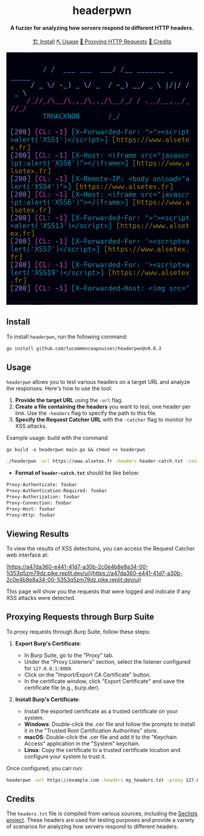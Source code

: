 <h1 align="center">
    headerpwn
    <br>
</h1>

<h4 align="center">A fuzzer for analyzing how servers respond to different HTTP headers.</h4>

<p align="center">
  <a href="#install">🏗️ Install</a>
  <a href="#usage">⛏️ Usage</a>
  <a href="#proxying-requests-through-burp-suite">📡 Proxying HTTP Requests</a>
  <a href="#credits">📜 Credits</a>
  <br>
</p>

<p align="center">
  <img src="https://github.com/tucommenceapousser/headerpwn/blob/main/static/Screenshot_2024-08-03-18-33-42-021_com.android.chrome-edit.jpg?raw=true" alt="headerpwn" />
</p>

## Install
To install `headerpwn`, run the following command:

```sh
go install github.com/tucommenceapousser/headerpwn@v0.0.3
```

## Usage
`headerpwn` allows you to test various headers on a target URL and analyze the responses. Here's how to use the tool:

1. **Provide the target URL** using the `-url` flag.
2. **Create a file containing the headers** you want to test, one header per line. Use the `-headers` flag to specify the path to this file.
3. **Specify the Request Catcher URL** with the `-catcher` flag to monitor for XSS attacks.

Example usage:
build with the command
```
go build -o headerpwn main.go && chmod +x headerpwn
```

```sh
./headerpwn -url https://www.alsetex.fr -headers header-catch.txt -catcher https://a47da360-e441-41d7-a30b-2c0e4b8e8a34-00-1j353q5zm79dz.pike.replit.dev/__xss_detected__ -output xss_results.txt
```

- **Format of `header-catch.txt`** should be like below:

```plaintext
Proxy-Authenticate: foobar
Proxy-Authentication-Required: foobar
Proxy-Authorization: foobar
Proxy-Connection: foobar
Proxy-Host: foobar
Proxy-Http: foobar
```

## Viewing Results
To view the results of XSS detections, you can access the Request Catcher web interface at:

[https://a47da360-e441-41d7-a30b-2c0e4b8e8a34-00-1j353q5zm79dz.pike.replit.dev/ui](https://a47da360-e441-41d7-a30b-2c0e4b8e8a34-00-1j353q5zm79dz.pike.replit.dev/ui)

This page will show you the requests that were logged and indicate if any XSS attacks were detected.

## Proxying Requests through Burp Suite
To proxy requests through Burp Suite, follow these steps:

1. **Export Burp's Certificate**:
    - In Burp Suite, go to the "Proxy" tab.
    - Under the "Proxy Listeners" section, select the listener configured for `127.0.0.1:8080`.
    - Click on the "Import/Export CA Certificate" button.
    - In the certificate window, click "Export Certificate" and save the certificate file (e.g., burp.der).

2. **Install Burp's Certificate**:
    - Install the exported certificate as a trusted certificate on your system. 
    - **Windows**: Double-click the .cer file and follow the prompts to install it in the "Trusted Root Certification Authorities" store.
    - **macOS**: Double-click the .cer file and add it to the "Keychain Access" application in the "System" keychain.
    - **Linux**: Copy the certificate to a trusted certificate location and configure your system to trust it.

Once configured, you can run:

```sh
headerpwn -url https://example.com -headers my_headers.txt -proxy 127.0.0.1:8080
```

## Credits
The `headers.txt` file is compiled from various sources, including the [Seclists project](https://github.com/danielmiessler/SecLists). These headers are used for testing purposes and provide a variety of scenarios for analyzing how servers respond to different headers.
